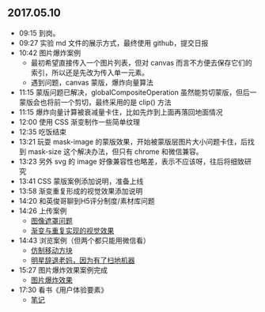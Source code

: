 ## 2017.05.10
* 09:15 到岗。
* 09:27 实验 md 文件的展示方式，最终使用 github，提交日报
* 10:42 图片爆炸案例
	* 最初希望直接传入一个图片列表，但对 canvas 而言不方便去保存它们的索引，所以还是先改为传入单一元素。
	* 遇到问题，canvas 蒙版，爆炸向量算法
* 11:15 蒙版问题已解决，globalCompositeOperation 虽然能剪切蒙版，但后一蒙版会也将前一个剪切，最终采用的是 clip() 方法
* 11:15 爆炸向量计算被衰减量卡住，比如先炸到上面再落回地面情况
* 12:00 使用 CSS 渐变制作一些简单纹理
* 12:35 吃饭结束
* 13:21 玩耍 mask-image 的蒙版效果，开始被蒙版层图片大小问题卡住，后找到 mask-size 这个解决办法，但只有 chrome 和微信兼容。
* 13:23 另外 svg 的 image 好像兼容性也略差，表示不应该呀，往后将细致研究
* 13:41 CSS 蒙版案例添加说明，准备上线
* 13:58 渐变重复形成的视觉效果添加说明
* 14:20 和英俊哥聊到H5评分制度/素材库问题
* 14:26 上传案例
	* [图像遮罩问题](https://foreverz133.github.io/demos/single/gradient-mask-word.html)
	* [渐变与重复实现的视觉效果](https://foreverz133.github.io/demos/single/gradient-background.html)
* 14:43 浏览案例（但两个都只能用微信看）
	* [仿制移动方块](http://www.ellogame.com/games/pathfinder.html)
	* [明星辞退老妈，因为有了扫地机器](http://m.gwold.com/index.php?g=Wap&m=Pk&a=index&id=4&token=pjypdv1438054567&from=singlemessage)
* 15:27 图片爆炸效果案例完成
	* [图片爆炸效果](https://foreverz133.github.io/demos/single/imageExplode.html)
* 17:30 看书《用户体验要素》
	* [笔记](https://raw.githubusercontent.com/foreverZ133/diary-of-work/master/note/《用户体验要素》.md)